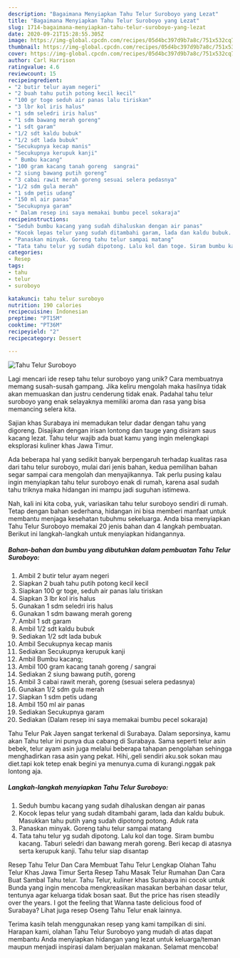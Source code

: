 ```yaml
---
description: "Bagaimana Menyiapkan Tahu Telur Suroboyo yang Lezat"
title: "Bagaimana Menyiapkan Tahu Telur Suroboyo yang Lezat"
slug: 1714-bagaimana-menyiapkan-tahu-telur-suroboyo-yang-lezat
date: 2020-09-21T15:28:55.305Z
image: https://img-global.cpcdn.com/recipes/05d4bc397d9b7a8c/751x532cq70/tahu-telur-suroboyo-foto-resep-utama.jpg
thumbnail: https://img-global.cpcdn.com/recipes/05d4bc397d9b7a8c/751x532cq70/tahu-telur-suroboyo-foto-resep-utama.jpg
cover: https://img-global.cpcdn.com/recipes/05d4bc397d9b7a8c/751x532cq70/tahu-telur-suroboyo-foto-resep-utama.jpg
author: Carl Harrison
ratingvalue: 4.6
reviewcount: 15
recipeingredient:
- "2 butir telur ayam negeri"
- "2 buah tahu putih potong kecil kecil"
- "100 gr toge seduh air panas lalu tiriskan"
- "3 lbr kol iris halus"
- "1 sdm seledri iris halus"
- "1 sdm bawang merah goreng"
- "1 sdt garam"
- "1/2 sdt kaldu bubuk"
- "1/2 sdt lada bubuk"
- "Secukupnya kecap manis"
- "Secukupnya kerupuk kanji"
- " Bumbu kacang"
- "100 gram kacang tanah goreng  sangrai"
- "2 siung bawang putih goreng"
- "3 cabai rawit merah goreng sesuai selera pedasnya"
- "1/2 sdm gula merah"
- "1 sdm petis udang"
- "150 ml air panas"
- "Secukupnya garam"
- " Dalam resep ini saya memakai bumbu pecel sokaraja"
recipeinstructions:
- "Seduh bumbu kacang yang sudah dihaluskan dengan air panas"
- "Kocok lepas telur yang sudah ditambahi garam, lada dan kaldu bubuk. Masukkan tahu putih yang sudah dipotong potong. Aduk rata"
- "Panaskan minyak. Goreng tahu telur sampai matang"
- "Tata tahu telur yg sudah dipotong. Lalu kol dan toge. Siram bumbu kacang. Taburi seledri dan bawang merah goreng. Beri kecap di atasnya serta kerupuk kanji. Tahu telur siap disantap"
categories:
- Resep
tags:
- tahu
- telur
- suroboyo

katakunci: tahu telur suroboyo 
nutrition: 190 calories
recipecuisine: Indonesian
preptime: "PT15M"
cooktime: "PT36M"
recipeyield: "2"
recipecategory: Dessert

---
```



![Tahu Telur Suroboyo](https://img-global.cpcdn.com/recipes/05d4bc397d9b7a8c/751x532cq70/tahu-telur-suroboyo-foto-resep-utama.jpg)

Lagi mencari ide resep tahu telur suroboyo yang unik? Cara membuatnya memang susah-susah gampang. Jika keliru mengolah maka hasilnya tidak akan memuaskan dan justru cenderung tidak enak. Padahal tahu telur suroboyo yang enak selayaknya memiliki aroma dan rasa yang bisa memancing selera kita.

Sajian khas Surabaya ini memadukan telur dadar dengan tahu yang digoreng. Disajikan dengan irisan lontong dan tauge yang disiram saus kacang lezat. Tahu telur wajib ada buat kamu yang ingin melengkapi eksplorasi kuliner khas Jawa Timur.

Ada beberapa hal yang sedikit banyak berpengaruh terhadap kualitas rasa dari tahu telur suroboyo, mulai dari jenis bahan, kedua pemilihan bahan segar sampai cara mengolah dan menyajikannya. Tak perlu pusing kalau ingin menyiapkan tahu telur suroboyo enak di rumah, karena asal sudah tahu triknya maka hidangan ini mampu jadi suguhan istimewa.


Nah, kali ini kita coba, yuk, variasikan tahu telur suroboyo sendiri di rumah. Tetap dengan bahan sederhana, hidangan ini bisa memberi manfaat untuk membantu menjaga kesehatan tubuhmu sekeluarga. Anda bisa menyiapkan Tahu Telur Suroboyo memakai 20 jenis bahan dan 4 langkah pembuatan. Berikut ini langkah-langkah untuk menyiapkan hidangannya.

<!--inarticleads1-->

##### Bahan-bahan dan bumbu yang dibutuhkan dalam pembuatan Tahu Telur Suroboyo:

1. Ambil 2 butir telur ayam negeri
1. Siapkan 2 buah tahu putih potong kecil kecil
1. Siapkan 100 gr toge, seduh air panas lalu tiriskan
1. Siapkan 3 lbr kol iris halus
1. Gunakan 1 sdm seledri iris halus
1. Gunakan 1 sdm bawang merah goreng
1. Ambil 1 sdt garam
1. Ambil 1/2 sdt kaldu bubuk
1. Sediakan 1/2 sdt lada bubuk
1. Ambil Secukupnya kecap manis
1. Sediakan Secukupnya kerupuk kanji
1. Ambil  Bumbu kacang;
1. Ambil 100 gram kacang tanah goreng / sangrai
1. Sediakan 2 siung bawang putih, goreng
1. Ambil 3 cabai rawit merah, goreng (sesuai selera pedasnya)
1. Gunakan 1/2 sdm gula merah
1. Siapkan 1 sdm petis udang
1. Ambil 150 ml air panas
1. Sediakan Secukupnya garam
1. Sediakan  (Dalam resep ini saya memakai bumbu pecel sokaraja)


Tahu Telur Pak Jayen sangat terkenal di Surabaya. Dalam seporsinya, kamu akan Tahu telur ini punya dua cabang di Surabaya. Sama seperti telur asin bebek, telur ayam asin juga melalui beberapa tahapan pengolahan sehingga menghadirkan rasa asin yang pekat. Hihi,.geli sendiri aku.sok sokan mau diet.tapi kok tetep enak begini ya menunya.cuma di kurangi.nggak pak lontong aja. 

<!--inarticleads2-->

##### Langkah-langkah menyiapkan Tahu Telur Suroboyo:

1. Seduh bumbu kacang yang sudah dihaluskan dengan air panas
1. Kocok lepas telur yang sudah ditambahi garam, lada dan kaldu bubuk. Masukkan tahu putih yang sudah dipotong potong. Aduk rata
1. Panaskan minyak. Goreng tahu telur sampai matang
1. Tata tahu telur yg sudah dipotong. Lalu kol dan toge. Siram bumbu kacang. Taburi seledri dan bawang merah goreng. Beri kecap di atasnya serta kerupuk kanji. Tahu telur siap disantap


Resep Tahu Telur Dan Cara Membuat Tahu Telur Lengkap Olahan Tahu Telur Khas Jawa Timur Serta Resep Tahu Masak Telur Rumahan Dan Cara Buat Sambal Tahu telur. Tahu Telur, kuliner khas Surabaya ini cocok untuk Bunda yang ingin mencoba mengkreasikan masakan berbahan dasar telur, tentunya agar keluarga tidak bosan saat. But the price has risen steadily over the years. I got the feeling that Wanna taste delicious food of Surabaya? Lihat juga resep Oseng Tahu Telur enak lainnya. 

Terima kasih telah menggunakan resep yang kami tampilkan di sini. Harapan kami, olahan Tahu Telur Suroboyo yang mudah di atas dapat membantu Anda menyiapkan hidangan yang lezat untuk keluarga/teman maupun menjadi inspirasi dalam berjualan makanan. Selamat mencoba!

